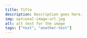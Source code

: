 ```yaml
---
title: Title
description: Description goes here.
img: optional-image-url.jpg
alt: alt text for the image
tags: ["test", "another-test"]
---
```

